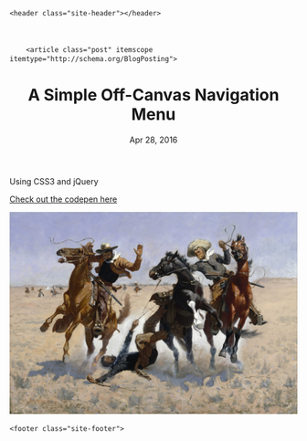 <!DOCTYPE html>
<html>

  <head>
  <meta charset="utf-8">
  <meta http-equiv="X-UA-Compatible" content="IE=edge">
  <meta name="viewport" content="width=device-width, initial-scale=1">

  <title>A Simple Off-Canvas Navigation Menu</title>
  <meta name="description" content="Using CSS3 and jQuery">
  
  <link rel="stylesheet" href="/css/main.css">
  <link rel="stylesheet" href="//code.jquery.com/ui/1.12.1/themes/base/jquery-ui.css">
  <link rel="canonical" href="http://alexcavender.com/css3/2016/04/28/simple-offcanvas.mdown">
  <link rel="alternate" type="application/rss+xml" title="AlexCavender.com" href="http://alexcavender.com/feed.xml">
  <script src="https://use.fontawesome.com/c0a1965bca.js"></script>
  <script src="https://code.jquery.com/jquery-1.12.0.min.js"></script>
  <script src="https://code.jquery.com/ui/1.12.1/jquery-ui.min.js" integrity="sha256-VazP97ZCwtekAsvgPBSUwPFKdrwD3unUfSGVYrahUqU=" crossorigin="anonymous"></script>
  <script src="/js/main.js"></script>
</head>


  <body>

    <header class="site-header"></header>


    
        <article class="post" itemscope itemtype="http://schema.org/BlogPosting">

  <header class="post-header">
    <h1 class="post-title" itemprop="name headline">A Simple Off-Canvas Navigation Menu</h1>
    <p class="post-meta"><time datetime="2016-04-28T12:53:07-04:00" itemprop="datePublished">Apr 28, 2016</time></p>
  </header>

  <div class="post-content" itemprop="articleBody">
    Using CSS3 and jQuery

<a target="_blank" href="http://codepen.io/acavender/pen/yORKMW">Check out the codepen here</a>

![Off canvas navigation how-to](/assets/wrangle.jpg)




  </div>

</article>

      

    <footer class="site-footer"> 
</footer>


  </body>

</html>
